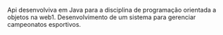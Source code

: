 Api desenvolviva em Java para a disciplina de programação orientada a objetos na web1. Desenvolvimento de um sistema para gerenciar campeonatos esportivos.
